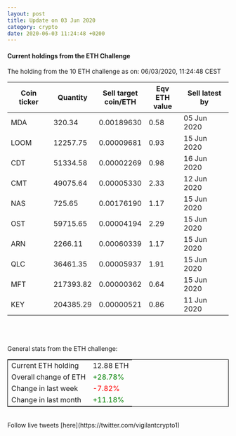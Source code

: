 ```yaml
---
layout: post
title: Update on 03 Jun 2020
category: crypto
date: 2020-06-03 11:24:48 +0200
---
```

<!-- Global site tag (gtag.js) - Google Analytics -->
<script async src="https://www.googletagmanager.com/gtag/js?id=UA-103831149-5"></script>
<script>
  window.dataLayer = window.dataLayer || [];
  function gtag(){dataLayer.push(arguments);}
  gtag('js', new Date());

  gtag('config', 'UA-103831149-5');
</script>


#### Current holdings from the ETH Challenge

The holding from the 10 ETH challenge as on: 06/03/2020, 11:24:48 CEST

|Coin ticker|Quantity|Sell target<br>coin/ETH|Eqv ETH<br>value|Sell latest by|
|-----------|--------|-----------|-----------|--------------|
MDA|320.34|  0.00189630|0.58|05 Jun 2020|
LOOM|12257.75|  0.00009681|0.93|15 Jun 2020|
CDT|51334.58|  0.00002269|0.98|16 Jun 2020|
CMT|49075.64|  0.00005330|2.33|12 Jun 2020|
NAS|725.65|  0.00176190|1.17|15 Jun 2020|
OST|59715.65|  0.00004194|2.29|15 Jun 2020|
ARN|2266.11|  0.00060339|1.17|15 Jun 2020|
QLC|36461.35|  0.00005937|1.91|15 Jun 2020|
MFT|217393.82|  0.00000362|0.64|15 Jun 2020|
KEY|204385.29|  0.00000521|0.86|11 Jun 2020|

<br>
<br>
<br>
General stats from the ETH challenge:

<table style="border:1px solid black;margin-left:auto;margin-right:auto;">
	<tbody>
	<tr>
		<td>Current ETH holding</td>
		<td>     12.88 ETH</td>
	</tr>
	<tr>
		<td>Overall change of ETH</td>
		<td><font color="green">+28.78%</font></td>
	</tr>
	<tr>
		<td>Change in last week</td>
		<td><font color="red">-7.82%</font></td>
	</tr>
	<tr>
		<td>Change in last month</td>
		<td><font color="green">+11.18%</font></td>
	</tr>
	</tbody>
</table>

<br>
Follow live tweets [here](https://twitter.com/vigilantcrypto1)
<br>
<br>